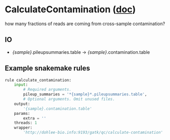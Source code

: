 # CalculateContamination ([doc](https://software.broadinstitute.org/gatk/documentation/tooldocs/current/org_broadinstitute_hellbender_tools_walkers_contamination_CalculateContamination.php))

how many fractions of reads are coming from cross-sample contamination?

## IO

- *{sample}*.pileupsummaries.table -> *{sample}*.contamination.table

## Example snakemake rules

```python
rule calculate_contamination:
    input:
        # Required arguments.
        pileup_summaries = '*{sample}*.pileupsummaries.table',
        # Optional arguments. Omit unused files.
    output:
        '{sample}.contamination.table'
    params:
        extra = ''
    threads: 1
    wrapper:
        'http://dohlee-bio.info:9193/gatk/qc/calculate-contamination'
```
